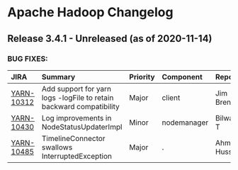 
<!---
# Licensed to the Apache Software Foundation (ASF) under one
# or more contributor license agreements.  See the NOTICE file
# distributed with this work for additional information
# regarding copyright ownership.  The ASF licenses this file
# to you under the Apache License, Version 2.0 (the
# "License"); you may not use this file except in compliance
# with the License.  You may obtain a copy of the License at
#
#     http://www.apache.org/licenses/LICENSE-2.0
#
# Unless required by applicable law or agreed to in writing, software
# distributed under the License is distributed on an "AS IS" BASIS,
# WITHOUT WARRANTIES OR CONDITIONS OF ANY KIND, either express or implied.
# See the License for the specific language governing permissions and
# limitations under the License.
-->
# Apache Hadoop Changelog

## Release 3.4.1 - Unreleased (as of 2020-11-14)



### BUG FIXES:

| JIRA | Summary | Priority | Component | Reporter | Contributor |
|:---- |:---- | :--- |:---- |:---- |:---- |
| [YARN-10312](https://issues.apache.org/jira/browse/YARN-10312) | Add support for yarn logs -logFile to retain backward compatibility |  Major | client | Jim Brennan | Jim Brennan |
| [YARN-10430](https://issues.apache.org/jira/browse/YARN-10430) | Log improvements in NodeStatusUpdaterImpl |  Minor | nodemanager | Bilwa S T | Bilwa S T |
| [YARN-10485](https://issues.apache.org/jira/browse/YARN-10485) | TimelineConnector swallows InterruptedException |  Major | . | Ahmed Hussein | Ahmed Hussein |


